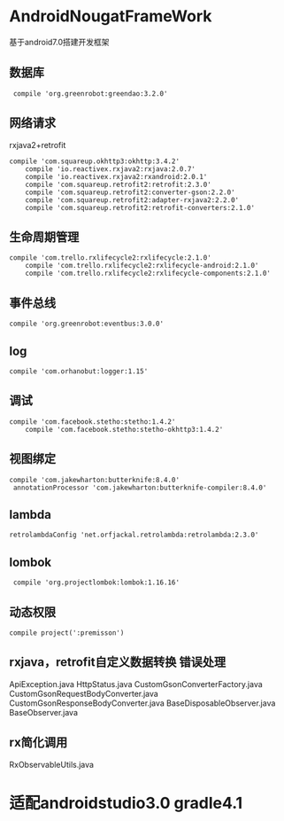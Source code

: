 # AndroidNougatFrameWork
基于android7.0搭建开发框架

## 数据库

```
 compile 'org.greenrobot:greendao:3.2.0'
```

## 网络请求

rxjava2+retrofit

```
compile 'com.squareup.okhttp3:okhttp:3.4.2'
    compile 'io.reactivex.rxjava2:rxjava:2.0.7'
    compile 'io.reactivex.rxjava2:rxandroid:2.0.1'
    compile 'com.squareup.retrofit2:retrofit:2.3.0'
    compile 'com.squareup.retrofit2:converter-gson:2.2.0'
    compile 'com.squareup.retrofit2:adapter-rxjava2:2.2.0'
    compile 'com.squareup.retrofit2:retrofit-converters:2.1.0'
```

## 生命周期管理

```
compile 'com.trello.rxlifecycle2:rxlifecycle:2.1.0'
    compile 'com.trello.rxlifecycle2:rxlifecycle-android:2.1.0'
    compile 'com.trello.rxlifecycle2:rxlifecycle-components:2.1.0'
```
## 事件总线

```
compile 'org.greenrobot:eventbus:3.0.0'
```
## log

```
compile 'com.orhanobut:logger:1.15'
```
## 调试

```
compile 'com.facebook.stetho:stetho:1.4.2'
    compile 'com.facebook.stetho:stetho-okhttp3:1.4.2'
```
## 视图绑定

```
compile 'com.jakewharton:butterknife:8.4.0'
 annotationProcessor 'com.jakewharton:butterknife-compiler:8.4.0'
```

## lambda

```
retrolambdaConfig 'net.orfjackal.retrolambda:retrolambda:2.3.0'
```

## lombok

```
 compile 'org.projectlombok:lombok:1.16.16'
```

## 动态权限

```
compile project(':premisson')
```

## rxjava，retrofit自定义数据转换 错误处理
ApiException.java
HttpStatus.java
CustomGsonConverterFactory.java
CustomGsonRequestBodyConverter.java
CustomGsonResponseBodyConverter.java
BaseDisposableObserver.java
BaseObserver.java

## rx简化调用
RxObservableUtils.java




# 适配androidstudio3.0 gradle4.1



